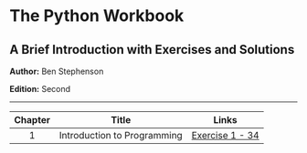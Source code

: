 # The Python Workbook
## A Brief Introduction with Exercises and Solutions

**Author:** Ben Stephenson

**Edition:** Second

---

| Chapter | Title | Links |
| :---: | ------------- | ------------- |
| 1 | Introduction to Programming | [Exercise 1 - 34]() |
